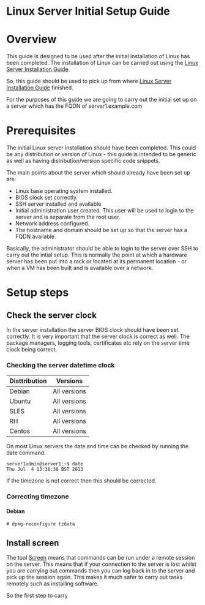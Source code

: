 Linux Server Initial Setup Guide
================================

# Overview

This guide is designed to be used after the initial installation of Linux has been completed.  The installation of Linux can be carried out using the [Linux Server Installation Guide](https://github.com/freewayprojects/linux-server-installation-guide).

So, this guide should be used to pick up from where [Linux Server Installation Guide](https://github.com/freewayprojects/linux-server-installation-guide) finished.

For the purposes of this guide we are going to carry out the initial set up on a server which has the FQDN of server1.example.com

# Prerequisites

The initial Linux server installation should have been completed.  This could be any distribution or version of Linux - this guide is intended to be generic as well as having distribution/version specific code snippets.

The main points about the server which should already have been set up are:

* Linux base operating system installed.
* BIOS clock set correctly.
* SSH server installed and available
* Initial administration user created.  This user will be used to login to the server and is separate from the root user.
* Network address configured.
* The hostname and domain should be set up so that the server has a FQDN available.

Basically, the administrator should be able to login to the server over SSH to carry out the intial setup.  This is normally the point at which a hardware server has been put into a rack or located at its permanent location - or when a VM has been built and is available over a network.

# Setup steps

## Check the server clock

In the server installation the server BIOS clock should have been set correctly.  It is very important that the server clock is correct as well.  The package managers, logging tools, certificates etc rely on the server time clock being correct.

### Checking the server datetime clock

| Disttribution | Versions |
| --- | --- |
|Debian | All versions |
| Ubuntu | All versions |
| SLES | All versions |
| RH | All versions |
| Centos | All versions |

On most Linux servers the date and time can be checked by running the date command.

~~~
server1admin@server1:~$ date
Thu Jul  4 13:38:36 BST 2013
~~~

If the timezone is not correct then this should be corrected.

### Correcting timezone

#### Debian

~~~
# dpkg-reconfigure tzdata
~~~

##  Install screen

The tool [Screen](http://www.gnu.org/software/screen/) means that commands can be run under a remote session on the server.  This means that if your connection to the server is lost whilst you are carrying out commands then you can log back in to the server and pick up the session again.  This makes it much safer to carry out tasks remotely such as installing software.

So the first step to carry 
